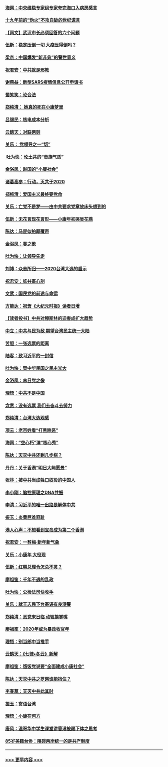 #### [海网：中央维稳专家组专家夸完海口入病房感言](../pages/nsc993/n11815138.md?t=01231831) 
#### [十九年前的“伪火”不攻自破的世纪谎言](../pages/nsc993/n11813238.md?t=01231831) 
#### [【网文】武汉市长必须回答的六个问题](../pages/nsc993/n11813848.md?t=01231831) 
#### [伍新：稳定压倒一切 大疫压得倒吗？](../pages/nsc993/n11812634.md?t=01231831) 
#### [梁京：中国爆发“新非典”的警世意义](../pages/nsc993/n11812554.md?t=01231831) 
#### [祝君安：中共就是邪教](../pages/nsc993/n11812431.md?t=01231831) 
#### [谢燕益：新型SARS疫情信息公开申请书](../pages/nsc993/n11808840.md?t=01231831) 
#### [蜀笑笑：论合法](../pages/nsc993/n11808064.md?t=01231831) 
#### [郑纯清： 她真的死在小康梦里](../pages/nsc993/n11806623.md?t=01231831) 
#### [吕锡民：核电成本分析](../pages/nsc993/n11806284.md?t=01231831) 
#### [云鹤天：对联两则](../pages/nsc993/n11805957.md?t=01231831) 
#### [关乐： 党领导之一“切”](../pages/nsc993/n11804505.md?t=01231831) 
#### [ 吐为快：论土共的“贵族气质”](../pages/nsc993/n11804490.md?t=01231831) 
#### [金浴凤：赵国的“小康社会”](../pages/nsc993/n11804452.md?t=01231831) 
#### [诸葛高参：行动，灭共于2020](../pages/nsc993/n11804120.md?t=01231831) 
#### [郑纯清：爱国主义最终要党命](../pages/nsc993/n11802197.md?t=01231831) 
#### [关乐：亡党不是梦——由中共要求党章放床头想到的](../pages/nsc993/n11802156.md?t=01231831) 
#### [伍新：无花言现花言形——小康年初哭吴花燕](../pages/nsc993/n11800044.md?t=01231831) 
#### [陈达：马屁似拍颠覆声](../pages/nsc993/n11800010.md?t=01231831) 
#### [金浴凤：春之歌](../pages/nsc993/n11797687.md?t=01231831) 
#### [吐为快：让领导先走](../pages/nsc993/n11797512.md?t=01231831) 
#### [刘博：众志所归——2020台湾大选的启示](../pages/nsc993/n11796878.md?t=01231831) 
#### [祝君安：妖共畜心剖](../pages/nsc993/n11794273.md?t=01231831) 
#### [文武：国民党的前途与命运](../pages/nsc993/n11794198.md?t=01231831) 
#### [方能达：祝贺《大纪元时报》读者日增](../pages/nsc993/n11793807.md?t=01231831) 
#### [【读者投书】中共对穆斯林的迫害成扩大趋势](../pages/nsc993/n11791371.md?t=01231831) 
#### [中立：中共与民为敌 期望台湾民主统一大陆](../pages/nsc993/n11790392.md?t=01231831) 
#### [苦胆：一张选票的距离](../pages/nsc993/n11788914.md?t=01231831) 
#### [陆客：致习近平的一封信](../pages/nsc993/n11788867.md?t=01231831) 
#### [吐为快：贺中华民国之民主光大](../pages/nsc993/n11788618.md?t=01231831) 
#### [金浴凤：末日党之像](../pages/nsc993/n11787475.md?t=01231831) 
#### [理悟：中共不是中国](../pages/nsc993/n11787463.md?t=01231831) 
#### [念贲：没有选票  我们去奋斗去努力](../pages/nsc993/n11787398.md?t=01231831) 
#### [郑纯清：台湾大选观感](../pages/nsc993/n11786210.md?t=01231831) 
#### [项云：老百姓看“打黑除恶”](../pages/nsc993/n11785398.md?t=01231831) 
#### [海网：“空心朽”演“核心秀”](../pages/nsc993/n11783874.md?t=01231831) 
#### [陈达：天灭中共还剩几步棋？](../pages/nsc993/n11783719.md?t=01231831) 
#### [丹丹：关于香港“明日大屿愿景”](../pages/nsc993/n11783273.md?t=01231831) 
#### [张林：被中共当成牲口奴役的中国人](../pages/nsc993/n11782397.md?t=01231831) 
#### [李小刚：脑控原理之DNA共振](../pages/nsc993/n11780962.md?t=01231831) 
#### [李清：习近平的唯一出路是解体中共](../pages/nsc993/n11780866.md?t=01231831) 
#### [振玉：炎黄巨难奇耻](../pages/nsc993/n11779632.md?t=01231831) 
#### [港人心声：不想看到宝岛成为第二个香港](../pages/nsc993/n11778817.md?t=01231831) 
#### [祝君安：一剪梅‧新年新气象](../pages/nsc993/n11776340.md?t=01231831) 
#### [关乐：小康年 大役现](../pages/nsc993/n11774213.md?t=01231831) 
#### [伍新：红朝总理令怎总不灵？](../pages/nsc993/n11770813.md?t=01231831) 
#### [廖祖笙：千年不遇的乱政](../pages/nsc993/n11770373.md?t=01231831) 
#### [吐为快：公检法司快收手](../pages/nsc993/n11770359.md?t=01231831) 
#### [关乐：就王志民下台寄语有良港警](../pages/nsc993/n11769903.md?t=01231831) 
#### [郑纯清：恶党末日临 动辄挨掌嘴](../pages/nsc993/n11769356.md?t=01231831) 
#### [廖祖笙：2020年或为暴政收官年](../pages/nsc993/n11768216.md?t=01231831) 
#### [理悟：别当郎中当推手](../pages/nsc993/n11768243.md?t=01231831) 
#### [云鹤天：《七律▪冬云》新解](../pages/nsc993/n11768204.md?t=01231831) 
#### [廖祖笙：饿饭党说要“全面建成小康社会”](../pages/nsc993/n11767482.md?t=01231831) 
#### [陈达：天灭中共之罗网谁能挡住？](../pages/nsc993/n11767465.md?t=01231831) 
#### [李春草：天灭中共此其时](../pages/nsc993/n11767452.md?t=01231831) 
#### [振玉：寄语台湾](../pages/nsc993/n11767432.md?t=01231831) 
#### [理悟：小康在何方](../pages/nsc993/n11767394.md?t=01231831) 
#### [唐风：温哥华中学生课堂讲香港被踢下体之思考](../pages/nsc993/n11766848.md?t=01231831) 
#### [85岁美籍台侨：阻碍两岸统一的是共产制度](../pages/nsc993/n11765043.md?t=01231831) 

----
#### [ >>> 更早内容 <<< ](../indexes/nsc993-earlier.md)
